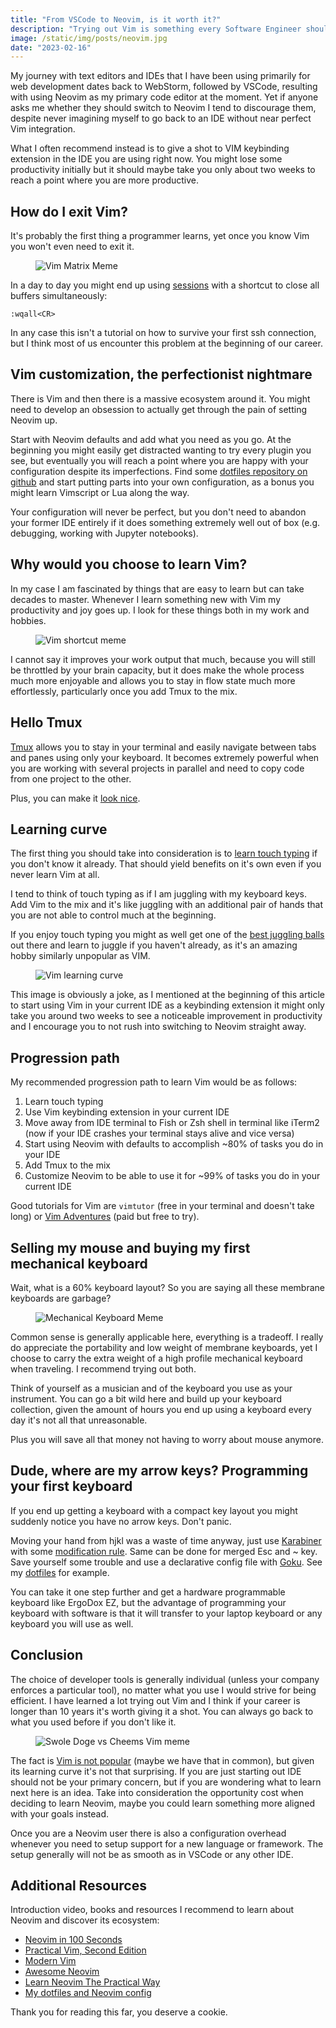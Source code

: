 ```yaml
---
title: "From VSCode to Neovim, is it worth it?"
description: "Trying out Vim is something every Software Engineer should do at some point, however when it comes to replacing your VSCode or your favorite IDE it is not that simple."
image: /static/img/posts/neovim.jpg
date: "2023-02-16"
---
```


My journey with text editors and IDEs that I have been using primarily for web development dates back to WebStorm, followed by VSCode, resulting with using Neovim as my primary code editor at the moment. Yet if anyone asks me whether they should switch to Neovim I tend to discourage them, despite never imagining myself to go back to an IDE without near perfect Vim integration.

What I often recommend instead is to give a shot to VIM keybinding extension in the IDE you are using right now. You might lose some productivity initially but it should maybe take you only about two weeks to reach a point where you are more productive.

## How do I exit Vim?

It's probably the first thing a programmer learns, yet once you know Vim you won't even need to exit it.

<figure>
  <img src="/static/img/posts/vim-neo.jpg" alt="Vim Matrix Meme">
</figure>

In a day to day you might end up using [sessions](https://github.com/tpope/vim-obsession) with a shortcut to close all buffers simultaneously:

```vim
:wqall<CR>
```

In any case this isn't a tutorial on how to survive your first ssh connection, but I think most of us encounter this problem at the beginning of our career.

## Vim customization, the perfectionist nightmare

There is Vim and then there is a massive ecosystem around it. You might need to develop an obsession to actually get through the pain of setting Neovim up.

Start with Neovim defaults and add what you need as you go. At the beginning you might easily get distracted wanting to try every plugin you see, but eventually you will reach a point where you are happy with your configuration despite its imperfections.
Find some [dotfiles repository on github](https://github.com/search?q=neovim+dotfiles) and start putting parts into your own configuration, as a bonus you might learn Vimscript or Lua along the way.

Your configuration will never be perfect, but you don't need to abandon your former IDE entirely if it does something extremely well out of box (e.g. debugging, working with Jupyter notebooks).

## Why would you choose to learn Vim?

In my case I am fascinated by things that are easy to learn but can take decades to master. Whenever I learn something new with Vim my productivity and joy goes up. I look for these things both in my work and hobbies.

<figure>
  <img src="/static/img/posts/vim-shortcut-meme.png" alt="Vim shortcut meme">
</figure>

I cannot say it improves your work output that much, because you will still be throttled by your brain capacity, but it does make the whole process much more enjoyable and allows you to stay in flow state much more effortlessly, particularly once you add Tmux to the mix.

## Hello Tmux

[Tmux](https://github.com/tmux/tmux) allows you to stay in your terminal and easily navigate between tabs and panes using only your keyboard. It becomes extremely powerful when you are working with several projects in parallel and need to copy code from one project to the other.

Plus, you can make it [look nice](https://github.com/dracula/tmux).

## Learning curve

The first thing you should take into consideration is to [learn touch typing](https://www.typing.com/) if you don't know it already. That should yield benefits on it's own even if you never learn Vim at all.

I tend to think of touch typing as if I am juggling with my keyboard keys. Add Vim to the mix and it's like juggling with an additional pair of hands that you are not able to control much at the beginning.

If you enjoy touch typing you might as well get one of the [best juggling balls](https://www.jugglequip.com/) out there and learn to juggle if you haven't already, as it's an amazing hobby similarly unpopular as VIM.

<figure>
  <img src="/static/img/posts/vim-learning-curve.png" alt="Vim learning curve">
</figure>

This image is obviously a joke, as I mentioned at the beginning of this article to start using Vim in your current IDE as a keybinding extension it might only take you around two weeks to see a noticeable improvement in productivity and I encourage you to not rush into switching to Neovim straight away.

## Progression path

My recommended progression path to learn Vim would be as follows:

1. Learn touch typing
2. Use Vim keybinding extension in your current IDE
3. Move away from IDE terminal to Fish or Zsh shell in terminal like iTerm2 (now if your IDE crashes your terminal stays alive and vice versa)
4. Start using Neovim with defaults to accomplish ~80% of tasks you do in your IDE
5. Add Tmux to the mix
6. Customize Neovim to be able to use it for ~99% of tasks you do in your current IDE

Good tutorials for Vim are `vimtutor` (free in your terminal and doesn't take long) or [Vim Adventures](https://vim-adventures.com/) (paid but free to try).

## Selling my mouse and buying my first mechanical keyboard

Wait, what is a 60% keyboard layout? So you are saying all these membrane keyboards are garbage?

<figure>
  <img src="/static/img/posts/keyboard-meme.jpg" alt="Mechanical Keyboard Meme">
</figure>

Common sense is generally applicable here, everything is a tradeoff. I really do appreciate the portability and low weight of membrane keyboards, yet I choose to carry the extra weight of a high profile mechanical keyboard when traveling. I recommend trying out both.

Think of yourself as a musician and of the keyboard you use as your instrument. You can go a bit wild here and build up your keyboard collection, given the amount of hours you end up using a keyboard every day it's not all that unreasonable.

Plus you will save all that money not having to worry about mouse anymore.

## Dude, where are my arrow keys? Programming your first keyboard

If you end up getting a keyboard with a compact key layout you might suddenly notice you have no arrow keys. Don't panic.

Moving your hand from hjkl was a waste of time anyway, just use [Karabiner](https://karabiner-elements.pqrs.org/) with some [modification rule](https://ke-complex-modifications.pqrs.org/?q=hjkl). Same can be done for merged Esc and ~ key. Save yourself some trouble and use a declarative config file with [Goku](https://github.com/yqrashawn/GokuRakuJoudo). See my [dotfiles](https://github.com/halafi/dotfiles/blob/master/config/karabiner.edn) for example.

You can take it one step further and get a hardware programmable keyboard like ErgoDox EZ, but the advantage of programming your keyboard with software is that it will transfer to your laptop keyboard or any keyboard you will use as well.

## Conclusion
The choice of developer tools is generally individual (unless your company enforces a particular tool), no matter what you use I would strive for being efficient. I have learned a lot trying out Vim and I think if your career is longer than 10 years it's worth giving it a shot. You can always go back to what you used before if you don't like it.

<figure>
  <img src="/static/img/posts/swoledoge-cheems-vim-meme.jpg" alt="Swole Doge vs Cheems Vim meme">
</figure>

The fact is [Vim is not popular](https://pypl.github.io/IDE.html) (maybe we have that in common), but given its learning curve it's not that surprising. If you are just starting out IDE should not be your primary concern, but if you are wondering what to learn next here is an idea. Take into consideration the opportunity cost when deciding to learn Neovim, maybe you could learn something more aligned with your goals instead.

Once you are a Neovim user there is also a configuration overhead whenever you need to setup support for a new language or framework. The setup generally will not be as smooth as in VSCode or any other IDE.

## Additional Resources

Introduction video, books and resources I recommend to learn about Neovim and discover its ecosystem:

- [Neovim in 100 Seconds](https://www.youtube.com/watch?v=c4OyfL5o7DU)
- [Practical Vim, Second Edition](https://pragprog.com/titles/dnvim2/practical-vim-second-edition/)
- [Modern Vim](https://pragprog.com/titles/modvim/modern-vim/)
- [Awesome Neovim](https://github.com/rockerBOO/awesome-neovim)
- [Learn Neovim The Practical Way](https://alpha2phi.medium.com/learn-neovim-the-practical-way-8818fcf4830f)
- [My dotfiles and Neovim config](https://github.com/halafi/dotfiles)

Thank you for reading this far, you deserve a cookie.
